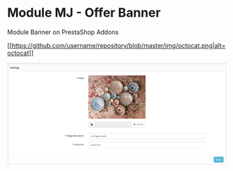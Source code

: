 # Module MJ - Offer Banner

Module Banner on PrestaShop Addons

[[https://github.com/username/repository/blob/master/img/octocat.png|alt=octocat]]

<img src="https://github.com/oubihis/mjofferbanner/blob/main/MJ-Offer-Banner.png?raw=true">
